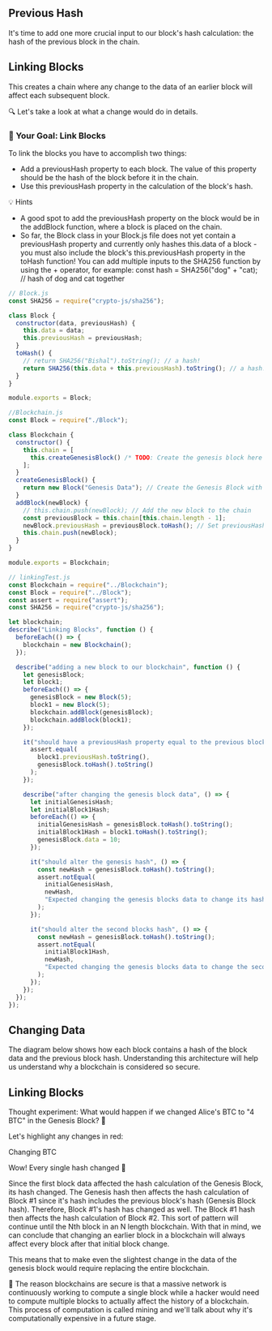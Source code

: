 ## Previous Hash

It's time to add one more crucial input to our block's hash calculation: the hash of the previous block in the chain.

## Linking Blocks

This creates a chain where any change to the data of an earlier block will affect each subsequent block.

🔍 Let's take a look at what a change would do in details.

### 🏁 Your Goal: Link Blocks

To link the blocks you have to accomplish two things:

- Add a previousHash property to each block. The value of this property should be the hash of the block before it in the chain.
- Use this previousHash property in the calculation of the block's hash.

💡 Hints

- A good spot to add the previousHash property on the block would be in the addBlock function, where a block is placed on the chain.
- So far, the Block class in your Block.js file does not yet contain a previousHash property and currently only hashes this.data of a block - you must also include the block's this.previousHash property in the toHash function!
  You can add multiple inputs to the SHA256 function by using the + operator, for example:
  const hash = SHA256("dog" + "cat); // hash of dog and cat together

```js
// Block.js
const SHA256 = require("crypto-js/sha256");

class Block {
  constructor(data, previousHash) {
    this.data = data;
    this.previousHash = previousHash;
  }
  toHash() {
    // return SHA256("Bishal").toString(); // a hash!
    return SHA256(this.data + this.previousHash).toString(); // a hash!
  }
}

module.exports = Block;
```

```js
//Blockchain.js
const Block = require("./Block");

class Blockchain {
  constructor() {
    this.chain = [
      this.createGenesisBlock() /* TODO: Create the genesis block here */,
    ];
  }
  createGenesisBlock() {
    return new Block("Genesis Data"); // Create the Genesis Block with some initial data
  }
  addBlock(newBlock) {
    // this.chain.push(newBlock); // Add the new block to the chain
    const previousBlock = this.chain[this.chain.length - 1];
    newBlock.previousHash = previousBlock.toHash(); // Set previousHash
    this.chain.push(newBlock);
  }
}

module.exports = Blockchain;
```

```js
// linkingTest.js
const Blockchain = require("../Blockchain");
const Block = require("../Block");
const assert = require("assert");
const SHA256 = require("crypto-js/sha256");

let blockchain;
describe("Linking Blocks", function () {
  beforeEach(() => {
    blockchain = new Blockchain();
  });

  describe("adding a new block to our blockchain", function () {
    let genesisBlock;
    let block1;
    beforeEach(() => {
      genesisBlock = new Block(5);
      block1 = new Block(5);
      blockchain.addBlock(genesisBlock);
      blockchain.addBlock(block1);
    });

    it("should have a previousHash property equal to the previous blocks hash", function () {
      assert.equal(
        block1.previousHash.toString(),
        genesisBlock.toHash().toString()
      );
    });

    describe("after changing the genesis block data", () => {
      let initialGenesisHash;
      let initialBlock1Hash;
      beforeEach(() => {
        initialGenesisHash = genesisBlock.toHash().toString();
        initialBlock1Hash = block1.toHash().toString();
        genesisBlock.data = 10;
      });

      it("should alter the genesis hash", () => {
        const newHash = genesisBlock.toHash().toString();
        assert.notEqual(
          initialGenesisHash,
          newHash,
          "Expected changing the genesis blocks data to change its hash calculation!"
        );
      });

      it("should alter the second blocks hash", () => {
        const newHash = genesisBlock.toHash().toString();
        assert.notEqual(
          initialBlock1Hash,
          newHash,
          "Expected changing the genesis blocks data to change the second blocks hash calculation!"
        );
      });
    });
  });
});
```

## Changing Data

The diagram below shows how each block contains a hash of the block data and the previous block hash. Understanding this architecture will help us understand why a blockchain is considered so secure.

## Linking Blocks

Thought experiment: What would happen if we changed Alice's BTC to "4 BTC" in the Genesis Block? 🤔

Let's highlight any changes in red:

Changing BTC

Wow! Every single hash changed 🤯

Since the first block data affected the hash calculation of the Genesis Block, its hash changed. The Genesis hash then affects the hash calculation of Block #1 since it's hash includes the previous block's hash (Genesis Block hash). Therefore, Block #1's hash has changed as well. The Block #1 hash then affects the hash calculation of Block #2. This sort of pattern will continue until the Nth block in an N length blockchain. With that in mind, we can conclude that changing an earlier block in a blockchain will always affect every block after that initial block change.

This means that to make even the slightest change in the data of the genesis block would require replacing the entire blockchain.

🧠 The reason blockchains are secure is that a massive network is continuously working to compute a single block while a hacker would need to compute multiple blocks to actually affect the history of a blockchain. This process of computation is called mining and we'll talk about why it's computationally expensive in a future stage.
